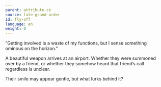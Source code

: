 ```yaml
---
parent: attribute.ce
source: fate-grand-order
id: fly-off
language: en
weight: 0
---
```


“Getting involved is a waste of my functions, but I sense something ominous on the horizon.”

A beautiful weapon arrives at an airport.
Whether they were summoned over by a friend, or whether they somehow heard that friend’s call regardless is unclear.

Their smile may appear gentle, but what lurks behind it?

